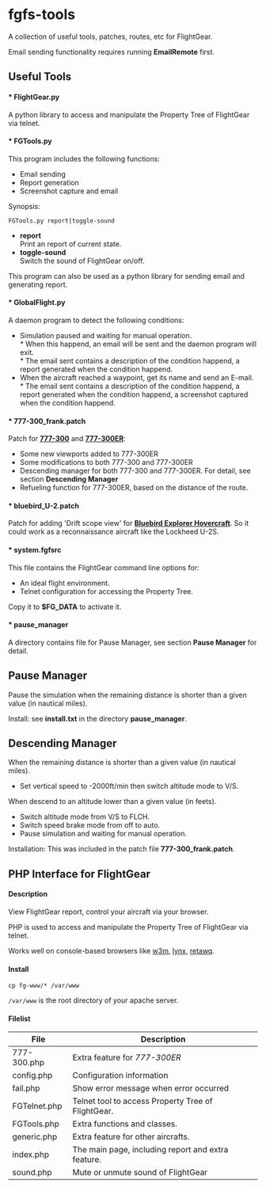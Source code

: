 fgfs-tools
==========

A collection of useful tools, patches, routes, etc for FlightGear.

Email sending functionality requires running __EmailRemote__ first.

Useful Tools
------------

#### \* FlightGear.py

A python library to access and manipulate the Property Tree of FlightGear via telnet.

#### \* FGTools.py

This program includes the following functions:

* Email sending
* Report generation
* Screenshot capture and email

Synopsis:

	FGTools.py report|toggle-sound

* __report__  
  Print an report of current state.
* __toggle-sound__  
  Switch the sound of FlightGear on/off.

This program can also be used as a python library for sending email and generating report.

#### \* GlobalFlight.py

A daemon program to detect the following conditions:

* Simulation paused and waiting for manual operation.  
  \* When this happend, an email will be sent and the daemon program will exit.  
  \* The email sent contains a description of the condition happend, a report generated when the condition happend.
* When the aircraft reached a waypoint, get its name and send an E-mail.  
  \* The email sent contains a description of the condition happend, a report generated when the condition happend, a screenshot captured when the condition happend.

#### \* 777-300_frank.patch

Patch for [__777-300__](https://code.google.com/p/b773-flightgear/) and [__777-300ER__](https://code.google.com/p/b773-flightgear/):

* Some new viewports added to 777-300ER
* Some modifications to both 777-300 and 777-300ER
* Descending manager for both 777-300 and 777-300ER. For detail, see section __Descending Manager__
* Refueling function for 777-300ER, based on the distance of the route.

#### \* bluebird_U-2.patch

Patch for adding 'Drift scope view' for [__Bluebird Explorer Hovercraft__](http://seahorsecorral.org/data/718dd11bcecce7dd0546f98004d26a2d/bluebird-10.92.zip). So it could work as a reconnaissance aircraft like the Lockheed U-2S.

#### \* system.fgfsrc

This file contains the FlightGear command line options for:

* An ideal flight environment.
* Telnet configuration for accessing the Property Tree.

Copy it to __$FG_DATA__ to activate it.

#### \* pause_manager

A directory contains file for Pause Manager, see section __Pause Manager__ for detail.

Pause Manager
-------------

Pause the simulation when the remaining distance is shorter than a given value (in nautical miles).

Install: see **install.txt** in the directory **pause_manager**.

Descending Manager
------------------

When the remaining distance is shorter than a given value (in nautical miles).

* Set vertical speed to -2000ft/min then switch altitude mode to V/S.

When descend to an altitude lower than a given value (in feets).

* Switch altitude mode from V/S to FLCH.
* Switch speed brake mode from off to auto.
* Pause simulation and waiting for manual operation.

Installation: This was included in the patch file **777-300_frank.patch**.

PHP Interface for FlightGear
----------------------------

#### Description

View FlightGear report, control your aircraft via your browser.

PHP is used to access and manipulate the Property Tree of FlightGear via telnet.

Works well on console-based browsers like [w3m](http://w3m.sourceforge.net/), [lynx](http://lynx.isc.org/), [retawq](http://retawq.sourceforge.net/).

#### Install

	cp fg-www/* /var/www

`/var/www` is the root directory of your apache server.

#### Filelist

File  | Description
----- | -----------
777-300.php  | Extra feature for _777-300ER_
config.php  | Configuration information
fail.php  | Show error message when error occurred
FGTelnet.php  | Telnet tool to access Property Tree of FlightGear.
FGTools.php  | Extra functions and classes.
generic.php  | Extra feature for other aircrafts.
index.php  | The main page, including report and extra feature.
sound.php  | Mute or unmute sound of FlightGear

